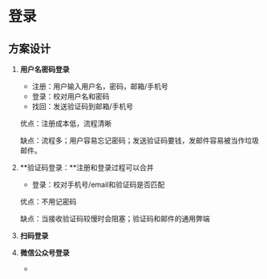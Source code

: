 # 登录

## 方案设计

1. **用户名密码登录**

   + 注册：用户输入用户名，密码，邮箱/手机号
   + 登录：校对用户名和密码
   + 找回：发送验证码到邮箱/手机号

   优点：注册成本低，流程清晰

   缺点：流程多；用户容易忘记密码；发送验证码要钱，发邮件容易被当作垃圾邮件。

2. **验证码登录：**注册和登录过程可以合并

   + 登录：校对手机号/email和验证码是否匹配

   优点：不用记密码

   缺点：当接收验证码较慢时会阻塞；验证码和邮件的通用弊端

3. **扫码登录**

4. **微信公众号登录**

   + 